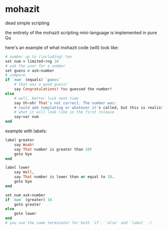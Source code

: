 # mohazit

dead simple scripting

the entirety of the mohazit scripting mini-language is implemented in pure Go

here's an example of what mohazit code (will) look like:

```rb
# number up to (including) ten
set num = limited-rng 10
# ask the user for a number
set guess = ask-number
# compare
if `num` (equals) `guess`
    # that was a good guess!
    say Congratulations! You guessed the number!
else
    # well, better luck next time
    say Uh-oh! That's not correct. The number was:
    # could add templating or whatever it's called, but this is realistically
    # what it will look like in the first release
    say-var num
end
```

example with labels:

```rb
label greater
    say Woah!
    say That number is greater than 10!
    goto bye
end

label lower
    say Well,
    say That number is lower than or equal to 10.
    goto bye
end

set num ask-number
if `num` (greater) 10
    goto greater
else
    goto lower
end
# you use the same terminator for both `if`, `else` and `label` :)
```
